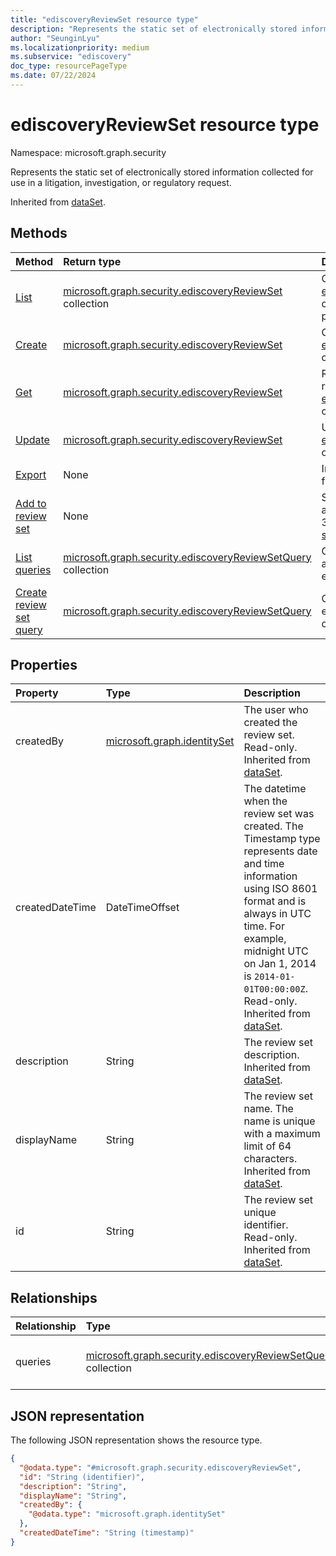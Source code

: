 ```yaml
---
title: "ediscoveryReviewSet resource type"
description: "Represents the static set of electronically stored information collected for use in a litigation, investigation, or regulatory request."
author: "SeunginLyu"
ms.localizationpriority: medium
ms.subservice: "ediscovery"
doc_type: resourcePageType
ms.date: 07/22/2024
---
```


# ediscoveryReviewSet resource type

Namespace: microsoft.graph.security

Represents the static set of electronically stored information collected for use in a litigation, investigation, or regulatory request.

Inherited from [dataSet](../resources/dataset.md).

## Methods
|Method|Return type|Description|
|:---|:---|:---|
|[List](../api/security-ediscoverycase-list-reviewsets.md)|[microsoft.graph.security.ediscoveryReviewSet](../resources/security-ediscoveryreviewset.md) collection|Get a list of the [ediscoveryReviewSet](../resources/security-ediscoveryreviewset.md) objects and their properties.|
|[Create](../api/security-ediscoverycase-post-reviewsets.md)|[microsoft.graph.security.ediscoveryReviewSet](../resources/security-ediscoveryreviewset.md)|Create a new [ediscoveryReviewSet](../resources/security-ediscoveryreviewset.md) object.|
|[Get](../api/security-ediscoveryreviewset-get.md)|[microsoft.graph.security.ediscoveryReviewSet](../resources/security-ediscoveryreviewset.md)|Read the properties and relationships of an [ediscoveryReviewSet](../resources/security-ediscoveryreviewset.md) object.|
|[Update](../api/security-ediscoveryreviewset-update.md)|[microsoft.graph.security.ediscoveryReviewSet](../resources/security-ediscoveryreviewset.md)|Update the properties of an [ediscoveryReviewSet](../resources/security-ediscoveryreviewset.md) object.|
|[Export](../api/security-ediscoveryreviewset-export.md)|None|Initiate an export of data from a [review set](../resources/security-ediscoveryreviewset.md).|
|[Add to review set](../api/security-ediscoveryreviewset-addtoreviewset.md)|None|Start the process of adding a collection from Microsoft 365 services to a [review set](../resources/security-ediscoveryreviewset.md).|
|[List queries](../api/security-ediscoveryreviewset-list-queries.md)|[microsoft.graph.security.ediscoveryReviewSetQuery](../resources/security-ediscoveryreviewsetquery.md) collection|Get the list of [queries](../resources/security-ediscoveryreviewsetquery.md) associated with an eDiscovery review set.|
|[Create review set query](../api/security-ediscoveryreviewset-post-queries.md)|[microsoft.graph.security.ediscoveryReviewSetQuery](../resources/security-ediscoveryreviewsetquery.md)|Create a new ediscoveryReviewSetQuery object.|

## Properties
|Property|Type|Description|
|:---|:---|:---|
|createdBy|[microsoft.graph.identitySet](../resources/identityset.md)|The user who created the review set. Read-only. Inherited from [dataSet](../resources/dataset.md). |
|createdDateTime|DateTimeOffset|The datetime when the review set was created. The Timestamp type represents date and time information using ISO 8601 format and is always in UTC time. For example, midnight UTC on Jan 1, 2014 is `2014-01-01T00:00:00Z`. Read-only. Inherited from [dataSet](../resources/dataset.md).|
|description|String|The review set description. Inherited from [dataSet](../resources/dataset.md).|
|displayName|String|The review set name. The name is unique with a maximum limit of 64 characters. Inherited from [dataSet](../resources/dataset.md).|
|id|String|The review set unique identifier. Read-only. Inherited from [dataSet](../resources/dataset.md).|

## Relationships
|Relationship|Type|Description|
|:---|:---|:---|
|queries|[microsoft.graph.security.ediscoveryReviewSetQuery](../resources/security-ediscoveryreviewsetquery.md) collection|Represents queries within the review set.|

## JSON representation
The following JSON representation shows the resource type.
<!-- {
  "blockType": "resource",
  "keyProperty": "id",
  "@odata.type": "microsoft.graph.security.ediscoveryReviewSet",
  "openType": false
}
-->
``` json
{
  "@odata.type": "#microsoft.graph.security.ediscoveryReviewSet",
  "id": "String (identifier)",
  "description": "String",
  "displayName": "String",
  "createdBy": {
    "@odata.type": "microsoft.graph.identitySet"
  },
  "createdDateTime": "String (timestamp)"
}
```

